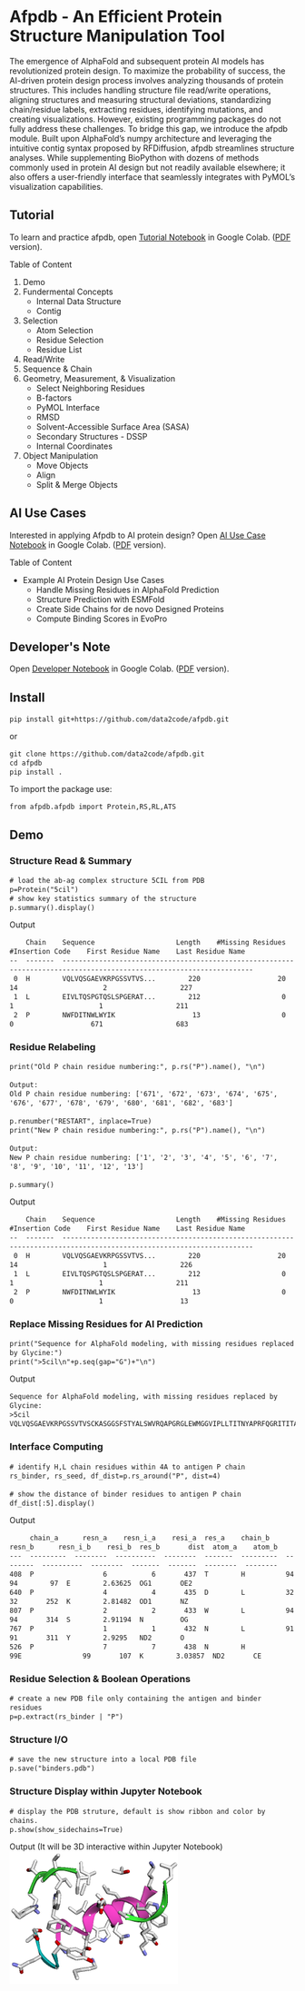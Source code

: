 # Afpdb - An Efficient Protein Structure Manipulation Tool

The emergence of AlphaFold and subsequent protein AI models has revolutionized protein design. To maximize the probability of success, the AI-driven protein design process involves analyzing thousands of protein structures. This includes handling structure file read/write operations, aligning structures and measuring structural deviations, standardizing chain/residue labels, extracting residues, identifying mutations, and creating visualizations. However, existing programming packages do not fully address these challenges. To bridge this gap, we introduce the afpdb module. Built upon AlphaFold’s numpy architecture and leveraging the intuitive contig syntax proposed by RFDiffusion, afpdb streamlines structure analyses. While supplementing BioPython with dozens of methods commonly used in protein AI design but not readily available elsewhere; it also offers a user-friendly interface that seamlessly integrates with PyMOL’s visualization capabilities.

## Tutorial

To learn and practice afpdb, open [Tutorial Notebook](https://colab.research.google.com/github/data2code/afpdb/blob/main/tutorial/afpdb.ipynb) in Google Colab. (<a href="tutorial/afpdb.pdf">PDF</a> version).

Table of Content

1. Demo
2. Fundermental Concepts
   - Internal Data Structure
   - Contig 
3. Selection
   - Atom Selection
   - Residue Selection
   - Residue List
4. Read/Write
5. Sequence & Chain
6. Geometry, Measurement, & Visualization
   - Select Neighboring Residues
   - B-factors
   - PyMOL Interface
   - RMSD
   - Solvent-Accessible Surface Area (SASA)
   - Secondary Structures - DSSP
   - Internal Coordinates
7. Object Manipulation
   - Move Objects
   - Align
   - Split & Merge Objects

## AI Use Cases

Interested in applying Afpdb to AI protein design? Open [AI Use Case Notebook](https://colab.research.google.com/github/data2code/afpdb/blob/main/tutorial/AI.ipynb) in Google Colab. (<a href="tutorial/AI.pdf">PDF</a> version).

Table of Content

- Example AI Protein Design Use Cases
   - Handle Missing Residues in AlphaFold Prediction
   - Structure Prediction with ESMFold
   - Create Side Chains for de novo Designed Proteins
   - Compute Binding Scores in EvoPro

## Developer's Note

Open [Developer Notebook](https://colab.research.google.com/github/data2code/afpdb/blob/main/tutorial/Developer.ipynb) in Google Colab. (<a href="tutorial/Developer.pdf">PDF</a> version).

## Install
```
pip install git+https://github.com/data2code/afpdb.git
```
or
```
git clone https://github.com/data2code/afpdb.git
cd afpdb
pip install .
```
To import the package use:
```
from afpdb.afpdb import Protein,RS,RL,ATS
```
## Demo

### Structure Read & Summary
```
# load the ab-ag complex structure 5CIL from PDB
p=Protein("5cil")
# show key statistics summary of the structure
p.summary().display()
```
Output
```
    Chain    Sequence                    Length    #Missing Residues    #Insertion Code    First Residue Name    Last Residue Name
--  -------  ---------------------------------------------------------------------------------------------------------------------
 0  H        VQLVQSGAEVKRPGSSVTVS...        220                   20                 14                     2                  227
 1  L        EIVLTQSPGTQSLSPGERAT...        212                    0                  1                     1                  211
 2  P        NWFDITNWLWYIK                   13                    0                  0                   671                  683
```
### Residue Relabeling

```
print("Old P chain residue numbering:", p.rs("P").name(), "\n")

Output:
Old P chain residue numbering: ['671', '672', '673', '674', '675', '676', '677', '678', '679', '680', '681', '682', '683'] 

p.renumber("RESTART", inplace=True)
print("New P chain residue numbering:", p.rs("P").name(), "\n")

Output:
New P chain residue numbering: ['1', '2', '3', '4', '5', '6', '7', '8', '9', '10', '11', '12', '13'] 

p.summary()
```
Output

```
    Chain    Sequence                    Length    #Missing Residues    #Insertion Code    First Residue Name    Last Residue Name
--  -------  ---------------------------------------------------------------------------------------------------------------------
 0  H        VQLVQSGAEVKRPGSSVTVS...        220                   20                 14                     1                  226
 1  L        EIVLTQSPGTQSLSPGERAT...        212                    0                  1                     1                  211
 2  P        NWFDITNWLWYIK                   13                    0                  0                     1                   13
 ```
### Replace Missing Residues for AI Prediction
```
print("Sequence for AlphaFold modeling, with missing residues replaced by Glycine:")
print(">5cil\n"+p.seq(gap="G")+"\n")
```
Output
```
Sequence for AlphaFold modeling, with missing residues replaced by Glycine:
>5cil
VQLVQSGAEVKRPGSSVTVSCKASGGSFSTYALSWVRQAPGRGLEWMGGVIPLLTITNYAPRFQGRITITADRSTSTAYLELNSLRPEDTAVYYCAREGTTGDGDLGKPIGAFAHWGQGTLVTVSSASTKGPSVFPLAPSGGGGGGGGGTAALGCLVKDYFPEPVTVGSWGGGGNSGALTSGGVHTFPAVLQSGSGLYSLSSVVTVPSSSLGTGGQGTYICNVNHKPSNTKVDKKGGVEP:EIVLTQSPGTQSLSPGERATLSCRASQSVGNNKLAWYQQRPGQAPRLLIYGASSRPSGVADRFSGSGSGTDFTLTISRLEPEDFAVYYCQQYGQSLSTFGQGTKVEVKRTVAAPSVFIFPPSDEQLKSGTASVVCLLNNFYPREAKVQWKVDNALQSGNSQESVTEQDSKDSTYSLSSTLTLSKADYEKHKVYACEVTHQGLSSPVTKSFNR:NWFDITNWLWYIK
```
### Interface Computing
```
# identify H,L chain residues within 4A to antigen P chain
rs_binder, rs_seed, df_dist=p.rs_around("P", dist=4)

# show the distance of binder residues to antigen P chain
df_dist[:5].display()
```
Output
```
     chain_a      resn_a    resn_i_a    resi_a  res_a    chain_b    resn_b      resn_i_b    resi_b  res_b       dist  atom_a    atom_b
---  ---------  --------  ----------  --------  -------  ---------  --------  ----------  --------  -------  -------  --------  --------
408  P                 6           6       437  T        H          94                94        97  E        2.63625  OG1       OE2
640  P                 4           4       435  D        L          32                32       252  K        2.81482  OD1       NZ
807  P                 2           2       433  W        L          94                94       314  S        2.91194  N         OG
767  P                 1           1       432  N        L          91                91       311  Y        2.9295   ND2       O
526  P                 7           7       438  N        H          99E               99       107  K        3.03857  ND2       CE
```
### Residue Selection & Boolean Operations
```
# create a new PDB file only containing the antigen and binder residues
p=p.extract(rs_binder | "P")
```
### Structure I/O
```
# save the new structure into a local PDB file
p.save("binders.pdb")
```
### Structure Display within Jupyter Notebook
```
# display the PDB struture, default is show ribbon and color by chains.
p.show(show_sidechains=True)
```
Output (It will be 3D interactive within Jupyter Notebook)<br>
<img src="tutorial/img/demo.png">

